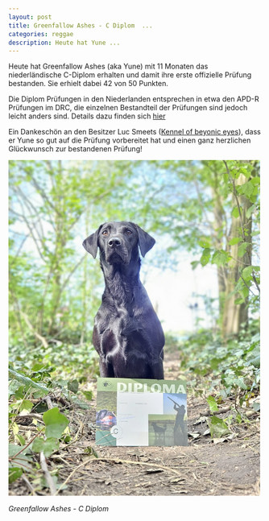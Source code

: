 ```yaml
---
layout: post
title: Greenfallow Ashes - C Diplom  ...
categories: reggae
description: Heute hat Yune ...
---
```


Heute hat Greenfallow Ashes (aka Yune) mit 11 Monaten das niederländische C-Diplom erhalten und damit ihre erste offizielle Prüfung bestanden. Sie erhielt dabei 42 von 50 Punkten. 

Die Diplom Prüfungen in den Niederlanden entsprechen in etwa den APD-R Prüfungen im DRC, die einzelnen Bestandteil der Prüfungen sind jedoch leicht anders sind. Details dazu finden sich 
<a href="https://www.labradorkring.nl/jacht/uitleg-proeven-jachthonden/">hier</a>

<p>Ein Dankeschön an den Besitzer Luc Smeets (<a href="https://beyonic-labradors.nl/">Kennel of beyonic eyes</a>), dass er Yune so gut auf die Prüfung vorbereitet hat und einen ganz herzlichen Glückwunsch zur bestandenen Prüfung!</p>

<img src="/litters/fotos-a-wurf/pruefungen/yune-c-diplom.jpeg" title="Yune" width="500">
<p style="font-style: italic;">Greenfallow Ashes - C Diplom</p>


